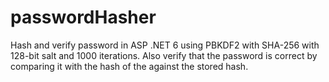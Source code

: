 # passwordHasher

Hash and verify password in ASP .NET 6 using PBKDF2 with SHA-256 with 128-bit salt and 1000 iterations.
Also verify that the password is correct by comparing it with the hash of the against the stored hash.
